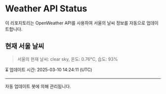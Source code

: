 
# Weather API Status

이 리포지토리는 OpenWeather API를 사용하여 서울의 날씨 정보를 자동으로 업데이트합니다.

## 현재 서울 날씨
> 서울의 현재 날씨: clear sky, 온도: 0.76°C, 습도: 93%

⏳ 업데이트 시간: 2025-03-10 14:24:11 (UTC)

---
자동 업데이트 봇에 의해 관리됩니다.
